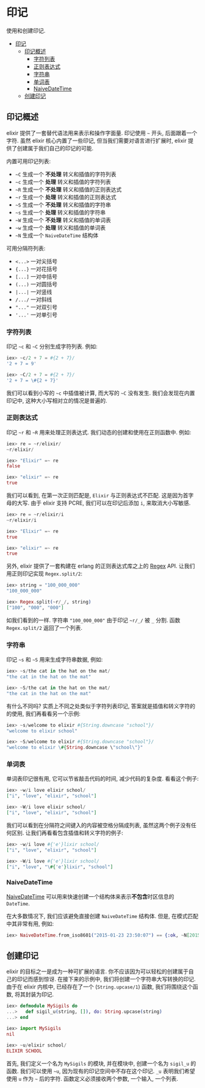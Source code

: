 # 印记

使用和创建印记.

<!-- TOC -->

- [印记](#%E5%8D%B0%E8%AE%B0)
    - [印记概述](#%E5%8D%B0%E8%AE%B0%E6%A6%82%E8%BF%B0)
        - [字符列表](#%E5%AD%97%E7%AC%A6%E5%88%97%E8%A1%A8)
        - [正则表达式](#%E6%AD%A3%E5%88%99%E8%A1%A8%E8%BE%BE%E5%BC%8F)
        - [字符串](#%E5%AD%97%E7%AC%A6%E4%B8%B2)
        - [单词表](#%E5%8D%95%E8%AF%8D%E8%A1%A8)
        - [NaiveDateTime](#naivedatetime)
    - [创建印记](#%E5%88%9B%E5%BB%BA%E5%8D%B0%E8%AE%B0)

<!-- /TOC -->

## 印记概述
elixir 提供了一套替代语法用来表示和操作字面量. 印记使用 `~` 开头, 后面跟着一个字符. 虽然 elixir 核心内置了一些印记, 但当我们需要对语言进行扩展时, elixir 提供了创建属于我们自己的印记的可能.

内置可用印记列表:
* `~C` 生成一个 **不处理** 转义和插值的字符列表
* `~c` 生成一个 **处理** 转义和插值的字符列表
* `~R` 生成一个 **不处理** 转义和插值的正则表达式
* `~r` 生成一个 **处理** 转义和插值的正则表达式
* `~S` 生成一个 **不处理** 转义和插值的字符串
* `~s` 生成一个 **处理** 转义和插值的字符串
* `~W` 生成一个 **不处理** 转义和插值的单词表
* `~w` 生成一个 **处理** 转义和插值的单词表
* `~N` 生成一个 `NaiveDateTime` 结构体

可用分隔符列表:
* `<...>` 一对尖括号
* `{...}` 一对花括号
* `[...]` 一对中括号
* `(...)` 一对圆括号
* `|...|` 一对竖线
* `/.../` 一对斜线
* `"..."` 一对双引号
* `'...'` 一对单引号

### 字符列表
印记 `~c` 和 `~C` 分别生成字符列表. 例如:
```elixir
iex> ~c/2 + 7 = #{2 + 7}/
'2 + 7 = 9'

iex> ~C/2 + 7 = #{2 + 7}/
'2 + 7 = \#{2 + 7}'
```

我们可以看到小写的 `~c` 中插值被计算, 而大写的 `~C` 没有发生. 我们会发现在内置印记中, 这种大小写相对立的情况是普遍的.

### 正则表达式

印记 `~r` 和 `~R` 用来处理正则表达式. 我们动态的创建和使用在正则函数中. 例如:
```elixir
iex> re = ~r/elixir/
~r/elixir/

iex> "Elixir" =~ re
false

iex> "elixir" =~ re
true
```

我们可以看到, 在第一次正则匹配是, `Elixir` 与正则表达式不匹配. 这是因为首字母的大写. 由于 elixir 支持 PCRE, 我们可以在印记后添加 `i`, 来取消大小写敏感.
```elixir
iex> re = ~r/elixir/i
~r/elixir/i

iex> "Elixir" =~ re
true

iex> "elixir" =~ re
true
```

另外, elixir 提供了一套构建在 erlang 的正则表达式库之上的 [Regex](https://hexdocs.pm/elixir/Regex.html) API. 让我们用正则印记实现 `Regex.split/2`:
```elixir
iex> string = "100_000_000"
"100_000_000"

iex> Regex.split(~r/_/, string)
["100", "000", "000"]
```

如我们看到的一样. 字符串 `"100_000_000"` 由于印记 `~r/_/` 被 `_` 分割. 函数 `Regex.split/2` 返回了一个列表.

### 字符串
印记 `~s` 和 `~S` 用来生成字符串数据, 例如:
```elixir
iex> ~s/the cat in the hat on the mat/
"the cat in the hat on the mat"

iex> ~S/the cat in the hat on the mat/
"the cat in the hat on the mat"
```

有什么不同吗? 实质上不同之处类似于字符列表印记, 答案就是插值和转义字符的的使用, 我们再看看另一个示例:
```elixir
iex> ~s/welcome to elixir #{String.downcase "school"}/
"welcome to elixir school"

iex> ~S/welcome to elixir #{String.downcase "school"}/
"welcome to elixir \#{String.downcase \"school\"}"
```

### 单词表
单词表印记很有用, 它可以节省敲击代码的时间, 减少代码的复杂度. 看看这个例子:
```elixir
iex> ~w/i love elixir school/
["i", "love", "elixir", "school"]

iex> ~W/i love elixir school/
["i", "love", "elixir", "school"]
```

我们可以看到在分隔符之间键入的内容被空格分隔成列表, 虽然这两个例子没有任何区别. 让我们再看看包含插值和转义字符的例子:
```elixir
iex> ~w/i love #{'e'}lixir school/
["i", "love", "elixir", "school"]

iex> ~W/i love #{'e'}lixir school/
["i", "love", "\#{'e'}lixir", "school"]
```

### NaiveDateTime
[NaiveDateTime](https://hexdocs.pm/elixir/NaiveDateTime.html) 可以用来快速创建一个结构体来表示**不包含**时区信息的 `DateTime`.

在大多数情况下, 我们应该避免直接创建 `NaiveDateTime` 结构体. 但是, 在模式匹配中其非常有用, 例如:
```elixir
iex> NaiveDateTime.from_iso8601("2015-01-23 23:50:07") == {:ok, ~N[2015-01-23 23:50:07]}
```

## 创建印记
elixir 的目标之一是成为一种可扩展的语言. 你不应该因为可以轻松的创建属于自己的印记而感到惊讶. 在接下来的示例中, 我们将创建一个字符串大写转换的印记. 由于在 elixir 内核中, 已经存在了一个 (`String.upcase/1`) 函数, 我们将围绕这个函数, 将其封装为印记.
```elixir
iex> defmodule MySigils do
...>   def sigil_u(string, []), do: String.upcase(string)
...> end

iex> import MySigils
nil

iex> ~u/elixir school/
ELIXIR SCHOOL
```

首先, 我们定义一个名为 `MySigils` 的模块, 并在模块中, 创建一个名为 `sigil_u` 的函数. 我们可以使用 `~u`, 因为现有的印记空间中不存在这个印记. `_u` 表明我们希望使用 `u` 作为 `~` 后的字符. 函数定义必须接收两个参数, 一个输入, 一个列表.